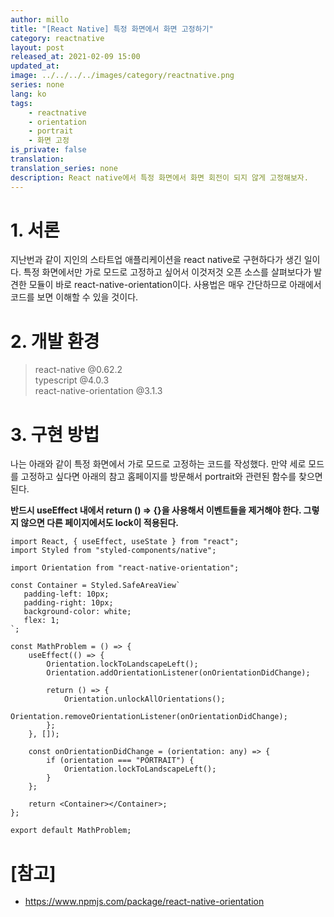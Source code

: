 ```yaml
---
author: millo
title: "[React Native] 특정 화면에서 화면 고정하기"
category: reactnative
layout: post
released_at: 2021-02-09 15:00
updated_at:
image: ../../../../images/category/reactnative.png
series: none
lang: ko
tags:
    - reactnative
    - orientation
    - portrait
    - 화면 고정
is_private: false
translation:
translation_series: none
description: React native에서 특정 화면에서 화면 회전이 되지 않게 고정해보자.
---
```


# 1. 서론

지난번과 같이 지인의 스타트업 애플리케이션을 react native로 구현하다가 생긴 일이다. 특정 화면에서만 가로 모드로 고정하고 싶어서 이것저것 오픈 소스를 살펴보다가 발견한 모듈이 바로 react-native-orientation이다. 사용법은 매우 간단하므로 아래에서 코드를 보면 이해할 수 있을 것이다.

# 2. 개발 환경

> react-native @0.62.2 <br />
> typescript @4.0.3 <br />
> react-native-orientation @3.1.3

# 3. 구현 방법

나는 아래와 같이 특정 화면에서 가로 모드로 고정하는 코드를 작성했다. 만약 세로 모드를 고정하고 싶다면 아래의 참고 홈페이지를 방문해서 portrait와 관련된 함수를 찾으면 된다.

**반드시 useEffect 내에서 return () => {}을 사용해서 이벤트들을 제거해야 한다. 그렇지 않으면 다른 페이지에서도 lock이 적용된다.**

```tsx
import React, { useEffect, useState } from "react";
import Styled from "styled-components/native";

import Orientation from "react-native-orientation";

const Container = Styled.SafeAreaView`
   padding-left: 10px;
   padding-right: 10px;
   background-color: white;
   flex: 1;
`;

const MathProblem = () => {
    useEffect(() => {
        Orientation.lockToLandscapeLeft();
        Orientation.addOrientationListener(onOrientationDidChange);

        return () => {
            Orientation.unlockAllOrientations();
            Orientation.removeOrientationListener(onOrientationDidChange);
        };
    }, []);

    const onOrientationDidChange = (orientation: any) => {
        if (orientation === "PORTRAIT") {
            Orientation.lockToLandscapeLeft();
        }
    };

    return <Container></Container>;
};

export default MathProblem;
```

# [참고]

-   https://www.npmjs.com/package/react-native-orientation
